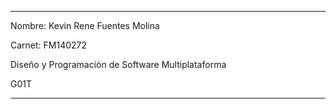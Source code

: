 ----------------------------------------------------------------------------------------------------
Nombre: Kevin Rene Fuentes Molina

Carnet: FM140272

Diseño y Programación de Software Multiplataforma

G01T

-----------------------------------------------------------------------------------------------------
